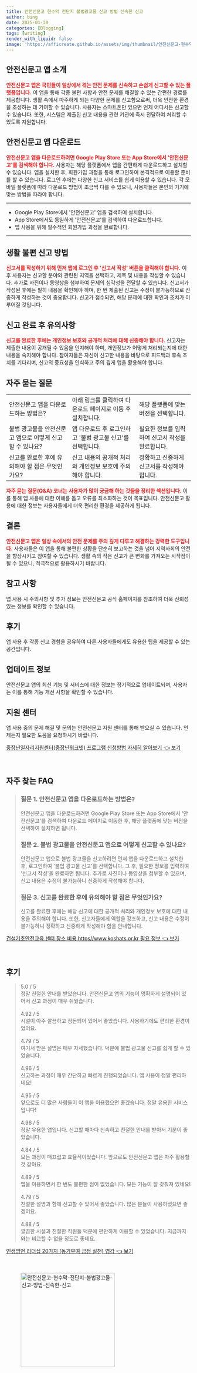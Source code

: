 ```yaml
---
title: 안전신문고 현수막 전단지 불법광고물 신고 방법 신속한 신고
author: bing
date: 2025-01-30
categories: [Blogging]
tags: [writing]
render_with_liquid: false
image: 'https://afficreate.github.io/assets/img/thumbnail/안전신문고-현수막-전단지-불법광고물-신고-방법-신속한-신고.webp'
---
```



<h2 id='안전신문고_앱_소개'>안전신문고 앱 소개</h2>

<p><b><span style="color: #ee2323;">안전신문고 앱은 국민들이 일상에서 겪는 안전 문제를 신속하고 손쉽게 신고할 수 있는 플랫폼입니다.</span></b> 이 앱을 통해 각종 불편 사항과 안전 문제를 해결할 수 있는 간편한 경로를 제공합니다. 생활 속에서 마주하게 되는 다양한 문제를 신고함으로써, 더욱 안전한 환경을 조성하는 데 기여할 수 있습니다. 사용자는 스마트폰만 있으면 언제 어디서든 신고할 수 있습니다. 또한, 시스템은 제출된 신고 내용을 관련 기관에 즉시 전달하여 처리할 수 있도록 지원합니다.</p>

<h2 id='안전신문고_앱_다운로드'>안전신문고 앱 다운로드</h2>

<p><b><span style="color: #ee2323;">안전신문고 앱을 다운로드하려면 Google Play Store 또는 App Store에서 '안전신문고'를 검색해야 합니다.</span></b> 사용자는 해당 플랫폼에서 앱을 간편하게 다운로드하고 설치할 수 있습니다. 앱을 설치한 후, 회원가입 과정을 통해 로그인하여 본격적으로 이용할 준비를 할 수 있습니다. 로그인 후에는 다양한 신고 서비스를 쉽게 이용할 수 있습니다. 각 모바일 플랫폼에 따라 다운로드 방법이 조금씩 다를 수 있으니, 사용자들은 본인의 기기에 맞는 방법을 따라야 합니다.</p>

<hr />

<ul>
    <li>Google Play Store에서 '안전신문고' 앱을 검색하여 설치합니다.</li>
    <li>App Store에서도 동일하게 '안전신문고'를 검색하여 다운로드합니다.</li>
    <li>앱 사용을 위해 필수적인 회원가입 과정을 완료합니다.</li>
</ul>

<hr />

<h2 id='생활불편_신고_방법'>생활 불편 신고 방법</h2>

<p><b><span style="color: #ee2323;">신고서를 작성하기 위해 먼저 앱에 로그인 후 '신고서 작성' 버튼을 클릭해야 합니다.</span></b> 이후 사용자는 신고할 분야와 관련된 지역을 선택하고, 제목 및 내용을 작성할 수 있습니다. 추가로 사진이나 동영상을 첨부하여 문제의 심각성을 전달할 수 있습니다. 신고서가 작성된 후에는 필히 내용을 확인해야 하며, 한 번 제출된 신고는 수정이 불가능하므로 신중하게 작성하는 것이 중요합니다. 신고가 접수되면, 해당 문제에 대한 확인과 조치가 이루어질 것입니다.</p>

<h2 id='신고_완료_후_유의사항'>신고 완료 후 유의사항</h2>

<p><b><span style="color: #ee2323;">신고를 완료한 후에는 개인정보 보호와 공개적 처리에 대해 신중해야 합니다.</span></b> 신고자는 제출한 내용이 공개될 수 있음을 인지해야 하며, 개인정보가 어떻게 처리되는지에 대한 내용을 숙지해야 합니다. 참여자들은 자신이 신고한 내용을 바탕으로 피드백과 후속 조치를 기다리며, 신고의 중요성을 인식하고 주의 깊게 앱을 활용해야 합니다.</p>

<h2 id='자주_묻는_질문'>자주 묻는 질문</h2>

<table>
    <tr>
        <td>안전신문고 앱을 다운로드하는 방법은?</td>
        <td>아래 링크를 클릭하여 다운로드 페이지로 이동 후 설치합니다.</td>
        <td>해당 플랫폼에 맞는 버전을 선택합니다.</td>
    </tr>
    <tr>
        <td>불법 광고물을 안전신문고 앱으로 어떻게 신고할 수 있나요?</td>
        <td>앱 다운로드 후 로그인하고 '불법 광고물 신고'를 선택합니다.</td>
        <td>필요한 정보를 입력하여 신고서 작성을 완료합니다.</td>
    </tr>
    <tr>
        <td>신고를 완료한 후에 유의해야 할 점은 무엇인가요?</td>
        <td>신고 내용의 공개적 처리와 개인정보 보호에 주의해야 합니다.</td>
        <td>정확하고 신중하게 신고서를 작성해야 합니다.</td>
    </tr>
</table>

<p><b><span style="color: #ee2323;">자주 묻는 질문(Q&A) 코너는 사용자가 많이 궁금해 하는 것들을 정리한 섹션입니다.</span></b> 이를 통해 앱 사용에 대한 이해를 돕고 오류를 최소화하는 것이 목표입니다. 안전신문고 활용에 대한 정보는 사용자들에게 더욱 편리한 환경을 제공하게 됩니다.</p>

<h2 id='결론'>결론</h2>

<p><b><span style="color: #ee2323;">안전신문고 앱은 일상 속에서의 안전 문제를 주의 깊게 다루고 해결하는 강력한 도구입니다.</span></b> 사용자들은 이 앱을 통해 불편한 상황을 단순히 보고하는 것을 넘어 지역사회의 안전을 향상시키고 참여할 수 있습니다. 생활 속의 작은 신고가 큰 변화를 가져오는 시작점이 될 수 있으니, 적극적으로 활용하시기 바랍니다.</p>

<h2 id='참고_사항'>참고 사항</h2>

<p>앱 사용 시 주의사항 및 추가 정보는 안전신문고 공식 홈페이지를 참조하여 더욱 신뢰성 있는 정보를 확인할 수 있습니다.</p>

<h2 id='후기'>후기</h2>

<p>앱 사용 후 각종 신고 경험을 공유하여 다른 사용자들에게도 유용한 팁을 제공할 수 있는 공간입니다.</p>

<h2 id='업데이트_정보'>업데이트 정보</h2>

<p>안전신문고 앱의 최신 기능 및 서비스에 대한 정보는 정기적으로 업데이트되며, 사용자는 이를 통해 기능 개선 사항을 확인할 수 있습니다.</p>

<h2 id='지원_센터'>지원 센터</h2>

<p>앱 사용 중의 문제 해결 및 문의는 안전신문고 지원 센터를 통해 받으실 수 있습니다. 언제든지 필요한 도움을 요청하시기 바랍니다.</p>


<p><a class="click-button" title="중장년일자리지원센터(중장년워크넷) 프로그램 신청방법 자세히 알아보기" href="https://afficreate.github.io/posts/%EC%A4%91%EC%9E%A5%EB%85%84%EC%9D%BC%EC%9E%90%EB%A6%AC%EC%A7%80%EC%9B%90%EC%84%BC%ED%84%B0(%EC%A4%91%EC%9E%A5%EB%85%84%EC%9B%8C%ED%81%AC%EB%84%B7)-%ED%94%84%EB%A1%9C%EA%B7%B8%EB%9E%A8-%EC%8B%A0%EC%B2%AD%EB%B0%A9%EB%B2%95-%EC%9E%90%EC%84%B8%ED%9E%88-%EC%95%8C%EC%95%84%EB%B3%B4%EA%B8%B0/" rel="dofollow">중장년일자리지원센터(중장년워크넷) 프로그램 신청방법 자세히 알아보기 👈 보기</a></p><br>
<h2 id='자주_찾는_FAQ'>자주 찾는 FAQ</h2>
<div itemscope="" itemtype="https://schema.org/FAQPage"> 
<blockquote> 
<div itemscope="" itemprop="mainEntity" itemtype="https://schema.org/Question"> 
<h3 itemprop="name">질문 1. 안전신문고 앱을 다운로드하는 방법은?</h3> 
<div itemscope="" itemprop="acceptedAnswer" itemtype="https://schema.org/Answer"> 
<span itemprop="text"> 
<p>안전신문고 앱을 다운로드하려면 Google Play Store 또는 App Store에서 '안전신문고'를 검색하여 다운로드 페이지로 이동한 후, 해당 플랫폼에 맞는 버전을 선택하여 설치하면 됩니다.</p> 
</span> 
</div> 
</div> 
<div itemscope="" itemprop="mainEntity" itemtype="https://schema.org/Question"> 
<h3 itemprop="name">질문 2. 불법 광고물을 안전신문고 앱으로 어떻게 신고할 수 있나요?</h3> 
<div itemscope="" itemprop="acceptedAnswer" itemtype="https://schema.org/Answer"> 
<span itemprop="text"> 
<p>안전신문고 앱으로 불법 광고물을 신고하려면 먼저 앱을 다운로드하고 설치한 후, 로그인하여 '불법 광고물 신고'를 선택합니다. 그 후, 필요한 정보를 입력하여 '신고서 작성'을 완료하면 됩니다. 추가로 사진이나 동영상을 첨부할 수 있으며, 신고 내용은 수정이 불가능하니 신중하게 작성해야 합니다.</p> 
</span> 
</div> 
</div> 
<div itemscope="" itemprop="mainEntity" itemtype="https://schema.org/Question"> 
<h3 itemprop="name">질문 3. 신고를 완료한 후에 유의해야 할 점은 무엇인가요?</h3> 
<div itemscope="" itemprop="acceptedAnswer" itemtype="https://schema.org/Answer"> 
<span itemprop="text"> 
<p>신고를 완료한 후에는 해당 신고에 대한 공개적 처리와 개인정보 보호에 대한 내용을 주의해야 합니다. 또한, 신고자들에게 역할을 강조하고, 신고 내용은 수정이 불가능하니 정확하고 신중하게 작성해야 함을 안내합니다.</p> 
</span> 
</div> 
</div> 
</blockquote> 
</div>
<p><a class="click-button" title="건설기초안전교육 센터 장소 비용 https//www.koshats.or.kr 필요 정보" href="https://afficreate.github.io/posts/%EA%B1%B4%EC%84%A4%EA%B8%B0%EC%B4%88%EC%95%88%EC%A0%84%EA%B5%90%EC%9C%A1-%EC%84%BC%ED%84%B0-%EC%9E%A5%EC%86%8C-%EB%B9%84%EC%9A%A9-httpswww.koshats.or.kr-%ED%95%84%EC%9A%94-%EC%A0%95%EB%B3%B4/" rel="dofollow">건설기초안전교육 센터 장소 비용 https//www.koshats.or.kr 필요 정보 👈 보기</a></p><br>
<h2 id='후기'>후기</h2>
<div itemscope itemtype="https://schema.org/Product">
  <blockquote>
  <div itemprop="review" itemscope itemtype="https://schema.org/Review">
      <div itemprop="reviewRating" itemscope itemtype="https://schema.org/Rating"> <span itemprop="ratingValue">5.0</span> / <span itemprop="bestRating">5</span> </div>
      <span itemprop="reviewBody">정말 친절한 안내를 받았습니다. 안전신문고 앱의 기능이 명확하게 설명되어 있어서 신고 과정이 매우 쉬웠습니다.</span>
  </div>
  <br>
  <div itemprop="review" itemscope itemtype="https://schema.org/Review">
      <div itemprop="reviewRating" itemscope itemtype="https://schema.org/Rating"> <span itemprop="ratingValue">4.92</span> / <span itemprop="bestRating">5</span> </div>
      <span itemprop="reviewBody">시설이 아주 깔끔하고 정돈되어 있어서 좋았습니다. 사용하기에도 편리한 환경이었어요.</span>
  </div>
  <br>
  <div itemprop="review" itemscope itemtype="https://schema.org/Review">
      <div itemprop="reviewRating" itemscope itemtype="https://schema.org/Rating"> <span itemprop="ratingValue">4.79</span> / <span itemprop="bestRating">5</span> </div>
      <span itemprop="reviewBody">여기서 받은 설명은 매우 자세했습니다. 덕분에 불법 광고물 신고를 쉽게 할 수 있었습니다.</span>
  </div>
  <br>
  <div itemprop="review" itemscope itemtype="https://schema.org/Review">
      <div itemprop="reviewRating" itemscope itemtype="https://schema.org/Rating"> <span itemprop="ratingValue">4.96</span> / <span itemprop="bestRating">5</span> </div>
      <span itemprop="reviewBody">신고하는 과정이 매우 간단하고 빠르게 진행되었습니다. 앱 사용이 정말 편리하네요!</span>
  </div>
  <br>
  <div itemprop="review" itemscope itemtype="https://schema.org/Review">
      <div itemprop="reviewRating" itemscope itemtype="https://schema.org/Rating"> <span itemprop="ratingValue">4.95</span> / <span itemprop="bestRating">5</span> </div>
      <span itemprop="reviewBody">앞으로도 더 많은 사람들이 이 앱을 이용했으면 좋겠습니다. 정말 유용한 서비스입니다!</span>
  </div>
  <br>
  <div itemprop="review" itemscope itemtype="https://schema.org/Review">
      <div itemprop="reviewRating" itemscope itemtype="https://schema.org/Rating"> <span itemprop="ratingValue">4.96</span> / <span itemprop="bestRating">5</span> </div>
      <span itemprop="reviewBody">정말 유용한 앱입니다. 신고할 때마다 신속하고 친절한 안내를 받아서 기분이 좋았습니다.</span>
  </div>
  <br>
  <div itemprop="review" itemscope itemtype="https://schema.org/Review">
      <div itemprop="reviewRating" itemscope itemtype="https://schema.org/Rating"> <span itemprop="ratingValue">4.84</span> / <span itemprop="bestRating">5</span> </div>
      <span itemprop="reviewBody">모든 과정이 매끄럽고 효율적이었습니다. 앞으로도 안전신문고 앱은 자주 활용할 것 같아요.</span>
  </div>
  <br>
  <div itemprop="review" itemscope itemtype="https://schema.org/Review">
      <div itemprop="reviewRating" itemscope itemtype="https://schema.org/Rating"> <span itemprop="ratingValue">4.89</span> / <span itemprop="bestRating">5</span> </div>
      <span itemprop="reviewBody">앱을 이용하면서 한 번도 불편한 점이 없었습니다. 모든 기능이 잘 갖춰져 있네요!</span>
  </div>
  <br>
  <div itemprop="review" itemscope itemtype="https://schema.org/Review">
      <div itemprop="reviewRating" itemscope itemtype="https://schema.org/Rating"> <span itemprop="ratingValue">4.79</span> / <span itemprop="bestRating">5</span> </div>
      <span itemprop="reviewBody">친절한 설명과 함께 신고할 수 있어서 좋았습니다. 많은 분들이 사용하셨으면 좋겠어요.</span>
  </div>
  <br>
  <div itemprop="review" itemscope itemtype="https://schema.org/Review">
      <div itemprop="reviewRating" itemscope itemtype="https://schema.org/Rating"> <span itemprop="ratingValue">4.88</span> / <span itemprop="bestRating">5</span> </div>
      <span itemprop="reviewBody">깔끔한 시설과 친절한 직원들 덕분에 편안하게 이용할 수 있었습니다. 지금까지와는 비교할 수 없을 정도로 좋네요.</span>
  </div>
  </blockquote>
</div>
<p><a class="click-button" title="인생명언 리더십 20가지 (동기부여 긍정 실천) 영감" href="https://afficreate.github.io/posts/%EC%9D%B8%EC%83%9D%EB%AA%85%EC%96%B8-%EB%A6%AC%EB%8D%94%EC%8B%AD-20%EA%B0%80%EC%A7%80-(%EB%8F%99%EA%B8%B0%EB%B6%80%EC%97%AC-%EA%B8%8D%EC%A0%95-%EC%8B%A4%EC%B2%9C)-%EC%98%81%EA%B0%90/" rel="dofollow">인생명언 리더십 20가지 (동기부여 긍정 실천) 영감 👈 보기</a></p><br>
<figure class="image"><img src="https://afficreate.github.io/assets/img/thumbnail/안전신문고-현수막-전단지-불법광고물-신고-방법-신속한-신고.webp" alt="안전신문고-현수막-전단지-불법광고물-신고-방법-신속한-신고" width="256" height="256"></figure>